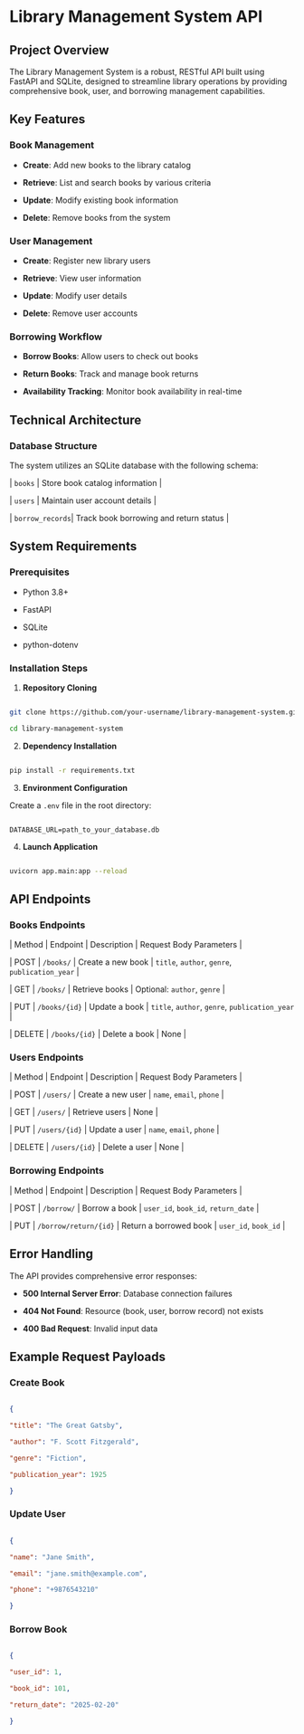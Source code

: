 
# Library Management System API

  

## Project Overview

  

The Library Management System is a robust, RESTful API built using FastAPI and SQLite, designed to streamline library operations by providing comprehensive book, user, and borrowing management capabilities.

  

## Key Features

  

### Book Management

-  **Create**: Add new books to the library catalog

-  **Retrieve**: List and search books by various criteria

-  **Update**: Modify existing book information

-  **Delete**: Remove books from the system

  

### User Management

-  **Create**: Register new library users

-  **Retrieve**: View user information

-  **Update**: Modify user details

-  **Delete**: Remove user accounts

  

### Borrowing Workflow

-  **Borrow Books**: Allow users to check out books

-  **Return Books**: Track and manage book returns

-  **Availability Tracking**: Monitor book availability in real-time

  

## Technical Architecture

  

### Database Structure

The system utilizes an SQLite database with the following schema:

  



| `books` | Store book catalog information |

| `users` | Maintain user account details |

| `borrow_records`| Track book borrowing and return status |

  

## System Requirements

  

### Prerequisites

- Python 3.8+

- FastAPI

- SQLite

- python-dotenv

  

### Installation Steps

  

1.  **Repository Cloning**

```bash

git clone https://github.com/your-username/library-management-system.git

cd library-management-system

```

  

2.  **Dependency Installation**

```bash

pip install -r requirements.txt

```

  

3.  **Environment Configuration**

Create a `.env` file in the root directory:

```

DATABASE_URL=path_to_your_database.db

```

  

4.  **Launch Application**

```bash

uvicorn app.main:app --reload

```

  

## API Endpoints

  

### Books Endpoints

  

| Method | Endpoint | Description | Request Body Parameters |



| POST | `/books/` | Create a new book | `title`, `author`, `genre`, `publication_year` |

| GET | `/books/` | Retrieve books | Optional: `author`, `genre` |

| PUT | `/books/{id}` | Update a book | `title`, `author`, `genre`, `publication_year` |

| DELETE | `/books/{id}` | Delete a book | None |

  

### Users Endpoints

  

| Method | Endpoint | Description | Request Body Parameters |



| POST | `/users/` | Create a new user | `name`, `email`, `phone` |

| GET | `/users/` | Retrieve users | None |

| PUT | `/users/{id}` | Update a user | `name`, `email`, `phone` |

| DELETE | `/users/{id}` | Delete a user | None |

  

### Borrowing Endpoints

  

| Method | Endpoint | Description | Request Body Parameters |


| POST | `/borrow/` | Borrow a book | `user_id`, `book_id`, `return_date` |

| PUT | `/borrow/return/{id}` | Return a borrowed book | `user_id`, `book_id` |

  

## Error Handling

  

The API provides comprehensive error responses:

  

-  **500 Internal Server Error**: Database connection failures

-  **404 Not Found**: Resource (book, user, borrow record) not exists

-  **400 Bad Request**: Invalid input data

  

## Example Request Payloads

  

### Create Book

```json

{

"title": "The Great Gatsby",

"author": "F. Scott Fitzgerald",

"genre": "Fiction",

"publication_year": 1925

}

```

  

### Update User

```json

{

"name": "Jane Smith",

"email": "jane.smith@example.com",

"phone": "+9876543210"

}

```

  

### Borrow Book

```json

{

"user_id": 1,

"book_id": 101,

"return_date": "2025-02-20"

}

```

  



